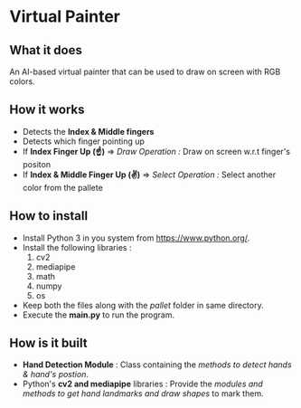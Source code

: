# Virtual Painter
## What it does
An AI-based virtual painter that can be used to draw on screen with RGB colors.

## How it works
* Detects the **Index & Middle fingers**
* Detects which finger pointing up
* If **Index Finger Up (☝)** => *Draw Operation :* Draw on screen w.r.t finger's positon
* If **Index & Middle Finger Up (✌)** => *Select Operation :* Select another color from the pallete

## How to install
* Install Python 3 in you system from https://www.python.org/.
* Install the following libraries :
  1. cv2
  2. mediapipe
  3. math
  4. numpy
  5. os
* Keep both the files along with the *pallet* folder in same directory.
* Execute the **main.py** to run the program.

## How is it built
* **Hand Detection Module** : Class containing the *methods to detect hands & hand's postion*. 
* Python's **cv2 and mediapipe** libraries : Provide the *modules and methods to get hand landmarks and draw shapes* to mark them. 

